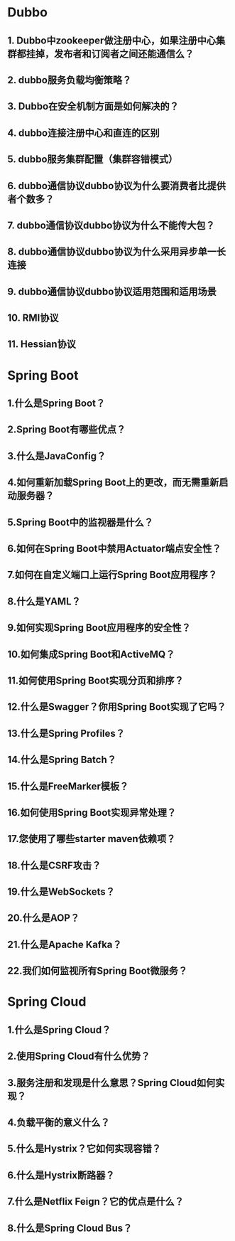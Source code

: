 <h1>Dubbo</h1>
<h2>1. Dubbo中zookeeper做注册中心，如果注册中心集群都挂掉，发布者和订阅者之间还能通信么？</h2>

<h2>2. dubbo服务负载均衡策略？</h2>

<h2>3. Dubbo在安全机制方面是如何解决的？</h2>

<h2>4. dubbo连接注册中心和直连的区别</h2>

<h2>5. dubbo服务集群配置（集群容错模式）</h2>

<h2>6. dubbo通信协议dubbo协议为什么要消费者比提供者个数多？</h2>

<h2>7. dubbo通信协议dubbo协议为什么不能传大包？</h2>

<h2>8. dubbo通信协议dubbo协议为什么采用异步单一长连接</h2>

<h2>9. dubbo通信协议dubbo协议适用范围和适用场景</h2>

<h2>10. RMI协议</h2>

<h2>11. Hessian协议</h2>

<h1>Spring Boot</h1>
<h2>1.什么是Spring Boot？</h2>

<h2>2.Spring Boot有哪些优点？</h2>

<h2>3.什么是JavaConfig？</h2>

<h2>4.如何重新加载Spring Boot上的更改，而无需重新启动服务器？</h2>

<h2>5.Spring Boot中的监视器是什么？</h2>

<h2>6.如何在Spring Boot中禁用Actuator端点安全性？</h2>

<h2>7.如何在自定义端口上运行Spring Boot应用程序？</h2>

<h2>8.什么是YAML？</h2>

<h2>9.如何实现Spring Boot应用程序的安全性？</h2>

<h2>10.如何集成Spring Boot和ActiveMQ？</h2>

<h2>11.如何使用Spring Boot实现分页和排序？</h2>

<h2>12.什么是Swagger？你用Spring Boot实现了它吗？</h2>

<h2>13.什么是Spring Profiles？</h2>

<h2>14.什么是Spring Batch？</h2>

<h2>15.什么是FreeMarker模板？</h2>

<h2>16.如何使用Spring Boot实现异常处理？</h2>

<h2>17.您使用了哪些starter maven依赖项？</h2>

<h2>18.什么是CSRF攻击？</h2>

<h2>19.什么是WebSockets？</h2>

<h2>20.什么是AOP？</h2>

<h2>21.什么是Apache Kafka？</h2>

<h2>22.我们如何监视所有Spring Boot微服务？</h2>

<h1>Spring Cloud</h1>

<h2>1.什么是Spring Cloud？</h2>

<h2>2.使用Spring Cloud有什么优势？</h2>

<h2>3.服务注册和发现是什么意思？Spring Cloud如何实现？</h2>

<h2>4.负载平衡的意义什么？</h2>

<h2>5.什么是Hystrix？它如何实现容错？</h2>

<h2>6.什么是Hystrix断路器？</h2>

<h2>7.什么是Netflix Feign？它的优点是什么？</h2>

<h2>8.什么是Spring Cloud Bus？</h2>
